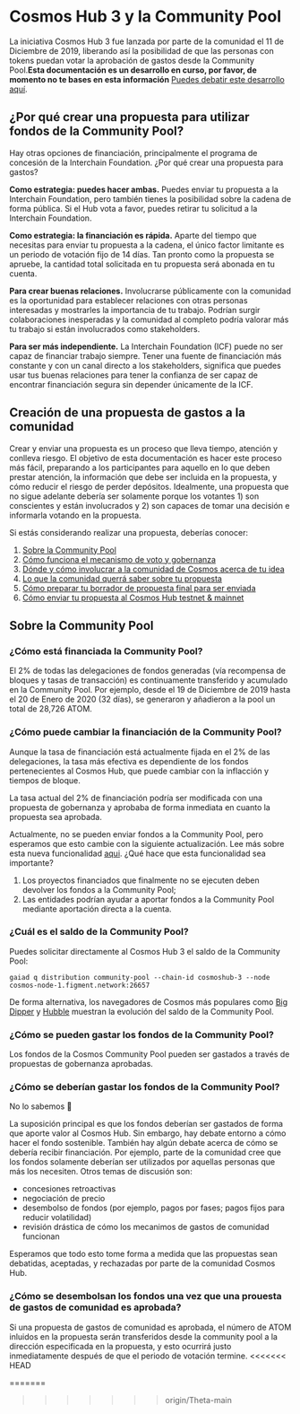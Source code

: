 <!-- markdown-link-check-disable -->
# Cosmos Hub 3 y la Community Pool
La iniciativa Cosmos Hub 3 fue lanzada por parte de la comunidad el 11 de Diciembre de 2019, liberando así la posibilidad de que las personas con tokens puedan votar la aprobación de gastos desde la Community Pool.**Esta documentación es un desarrollo en curso, por favor, de momento no te bases en esta información** [Puedes debatir este desarrollo aquí](https://forum.cosmos.network/t/gwg-community-spend-best-practices/3240).

## ¿Por qué crear una propuesta para utilizar fondos de la Community Pool?
Hay otras opciones de financiación, principalmente el programa de concesión de la Interchain Foundation. ¿Por qué crear una propuesta para gastos?

**Como estrategia: puedes hacer ambas.** Puedes enviar tu propuesta a la Interchain Foundation, pero también tienes la posibilidad sobre la cadena de forma pública. Si el Hub vota a favor, puedes retirar tu solicitud a la Interchain Foundation.

**Como estrategia: la financiación es rápida.** Aparte del tiempo que necesitas para enviar tu propuesta a la cadena, el único factor limitante es un periodo de votación fijo de 14 días. Tan pronto como la propuesta se apruebe, la cantidad total solicitada en tu propuesta será abonada en tu cuenta.

**Para crear buenas relaciones.** Involucrarse públicamente con la comunidad es la oportunidad para establecer relaciones con otras personas interesadas y mostrarles la importancia de tu trabajo. Podrían surgir colaboraciones inesperadas y la comunidad al completo podría valorar más tu trabajo si están involucrados como stakeholders.

**Para ser más independiente.** La Interchain Foundation (ICF) puede no ser capaz de financiar trabajo siempre. Tener una fuente de financiación más constante y con un canal directo a los stakeholders, significa que puedes usar tus buenas relaciones para tener la confianza de ser capaz de encontrar financiación segura sin depender únicamente de la ICF.

## Creación de una propuesta de gastos a la comunidad
Crear y enviar una propuesta es un proceso que lleva tiempo, atención y conlleva riesgo. El objetivo de esta documentación es hacer este proceso más fácil, preparando a los participantes para aquello en lo que deben prestar atención, la información que debe ser incluida en la propuesta, y cómo reducir el riesgo de perder depósitos. Idealmente, una propuesta que no sigue adelante debería ser solamente porque los votantes 1) son conscientes y están involucrados y 2) son capaces de tomar una decisión e informarla votando en la propuesta. 


Si estás considerando realizar una propuesta, deberías conocer:
1. [Sobre la Community Pool](#sobre-la-community-pool)
2. [Cómo funciona el mecanismo de voto y gobernanza](../overview.md#_2-voting-period)
3. [Dónde y cómo involucrar a la comunidad de Cosmos acerca de tu idea](../best_practices.md)
4. [Lo que la comunidad querrá saber sobre tu propuesta](./best_practices.md#elements-of-a-community-spend-proposal)
5. [Cómo preparar tu borrador de propuesta final para ser enviada](../submitting.md)
6. [Cómo enviar tu propuesta al Cosmos Hub testnet & mainnet](../submitting.md)


## Sobre la Community Pool

### ¿Cómo está financiada la Community Pool?
El 2% de todas las delegaciones de fondos generadas (vía recompensa de bloques y tasas de transacción) es continuamente transferido y acumulado en la Community Pool. Por ejemplo, desde el 19 de Diciembre de 2019 hasta el 20 de Enero de 2020 (32 días), se generaron y añadieron a la pool un total de 28,726 ATOM.

### ¿Cómo puede cambiar la financiación de la Community Pool?
Aunque la tasa de financiación está actualmente fijada en el 2% de las delegaciones, la tasa más efectiva es dependiente de los fondos pertenecientes al Cosmos Hub, que puede cambiar con la inflacción y tiempos de bloque. 

La tasa actual del 2% de financiación podría ser modificada con una propuesta de gobernanza y aprobaba de forma inmediata en cuanto la propuesta sea aprobada.

Actualmente, no se pueden enviar fondos a la Community Pool, pero esperamos que esto cambie con la siguiente actualización. Lee más sobre esta nueva funcionalidad [aqui](https://github.com/cosmos/cosmos-sdk/pull/5249). ¿Qué hace que esta funcionalidad sea importante?
1. Los proyectos financiados que finalmente no se ejecuten deben devolver los fondos a la Community Pool;
2. Las entidades podrían ayudar a aportar fondos a la Community Pool mediante aportación directa a la cuenta.

### ¿Cuál es el saldo de la Community Pool?
Puedes solicitar directamente al Cosmos Hub 3 el saldo de la Community Pool:

```gaiad q distribution community-pool --chain-id cosmoshub-3 --node cosmos-node-1.figment.network:26657```

De forma alternativa, los navegadores de Cosmos más populares como [Big Dipper](https://cosmos.bigdipper.live) y [Hubble](https://hubble.figment.network/cosmos/chains/cosmoshub-3) muestran la evolución del saldo de la Community Pool.

### ¿Cómo se pueden gastar los fondos de la Community Pool?
Los fondos de la Cosmos Community Pool pueden ser gastados a través de propuestas de gobernanza aprobadas.

### ¿Cómo se deberían gastar los fondos de la Community Pool?
No lo sabemos 🤷

La suposición principal es que los fondos deberían ser gastados de forma que aporte valor al Cosmos Hub. Sin embargo, hay debate entorno a cómo hacer el fondo sostenible. También hay algún debate acerca de cómo se debería recibir financiación. Por ejemplo, parte de la comunidad cree que los fondos solamente deberían ser utilizados por aquellas personas que más los necesiten. Otros temas de discusión son:  
- concesiones retroactivas
- negociación de precio
- desembolso de fondos (por ejemplo, pagos por fases; pagos fijos para reducir volatilidad)
- revisión drástica de cómo los mecanimos de gastos de comunidad funcionan

Esperamos que todo esto tome forma a medida que las propuestas sean debatidas, aceptadas, y rechazadas por parte de la comunidad Cosmos Hub.

### ¿Cómo se desembolsan los fondos una vez que una prouesta de gastos de comunidad es aprobada?
Si una propuesta de gastos de comunidad es aprobada, el número de ATOM inluidos en la propuesta serán transferidos desde la community pool a la dirección especificada en la propuesta, y esto ocurrirá justo inmediatamente después de que el periodo de votación termine.
<<<<<<< HEAD

<!-- markdown-link-check-enable -->
=======
>>>>>>> origin/Theta-main
